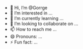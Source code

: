 - 👋 Hi, I’m @Gorrge
- 👀 I’m interested in ...
- 🌱 I’m currently learning ...
- 💞️ I’m looking to collaborate on ...
- 📫 How to reach me ...
- 😄 Pronouns: ...
- ⚡ Fun fact: ...

<!---
Gorrge/Gorrge is a ✨ special ✨ repository because its `README.md` (this file) appears on your GitHub profile.
You can click the Preview link to take a look at your changes.
--->
